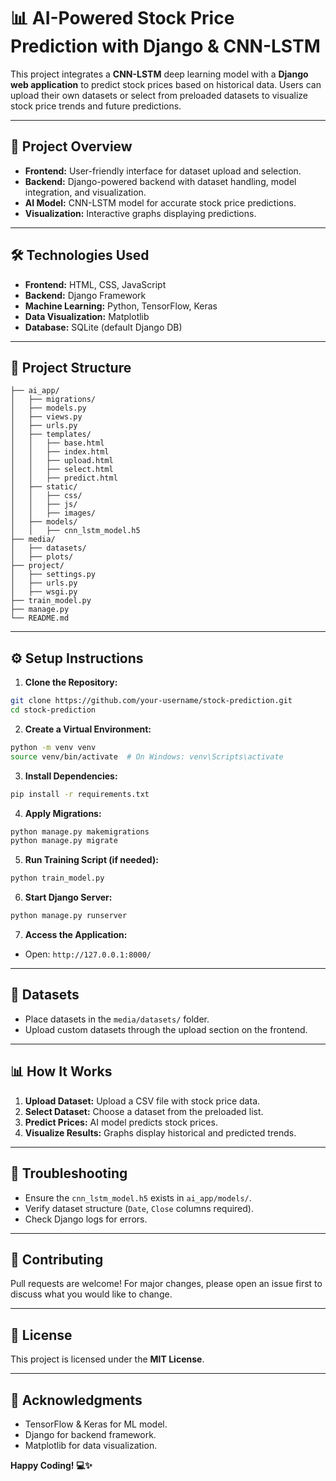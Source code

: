 # 📊 AI-Powered Stock Price Prediction with Django & CNN-LSTM

This project integrates a **CNN-LSTM** deep learning model with a **Django web application** to predict stock prices based on historical data. Users can upload their own datasets or select from preloaded datasets to visualize stock price trends and future predictions.

---

## 🚀 **Project Overview**
- **Frontend:** User-friendly interface for dataset upload and selection.
- **Backend:** Django-powered backend with dataset handling, model integration, and visualization.
- **AI Model:** CNN-LSTM model for accurate stock price predictions.
- **Visualization:** Interactive graphs displaying predictions.

---

## 🛠️ **Technologies Used**
- **Frontend:** HTML, CSS, JavaScript
- **Backend:** Django Framework
- **Machine Learning:** Python, TensorFlow, Keras
- **Data Visualization:** Matplotlib
- **Database:** SQLite (default Django DB)

---

## 📁 **Project Structure**
```
├── ai_app/
│   ├── migrations/
│   ├── models.py
│   ├── views.py
│   ├── urls.py
│   ├── templates/
│   │   ├── base.html
│   │   ├── index.html
│   │   ├── upload.html
│   │   ├── select.html
│   │   ├── predict.html
│   ├── static/
│   │   ├── css/
│   │   ├── js/
│   │   ├── images/
│   ├── models/
│   │   ├── cnn_lstm_model.h5
├── media/
│   ├── datasets/
│   ├── plots/
├── project/
│   ├── settings.py
│   ├── urls.py
│   ├── wsgi.py
├── train_model.py
├── manage.py
└── README.md
```

---

## ⚙️ **Setup Instructions**

1. **Clone the Repository:**
```bash
git clone https://github.com/your-username/stock-prediction.git
cd stock-prediction
```

2. **Create a Virtual Environment:**
```bash
python -m venv venv
source venv/bin/activate  # On Windows: venv\Scripts\activate
```

3. **Install Dependencies:**
```bash
pip install -r requirements.txt
```

4. **Apply Migrations:**
```bash
python manage.py makemigrations
python manage.py migrate
```

5. **Run Training Script (if needed):**
```bash
python train_model.py
```

6. **Start Django Server:**
```bash
python manage.py runserver
```

7. **Access the Application:**
- Open: `http://127.0.0.1:8000/`

---

## 📂 **Datasets**
- Place datasets in the `media/datasets/` folder.
- Upload custom datasets through the upload section on the frontend.

---

## 📊 **How It Works**
1. **Upload Dataset:** Upload a CSV file with stock price data.
2. **Select Dataset:** Choose a dataset from the preloaded list.
3. **Predict Prices:** AI model predicts stock prices.
4. **Visualize Results:** Graphs display historical and predicted trends.

---

## 🐞 **Troubleshooting**
- Ensure the `cnn_lstm_model.h5` exists in `ai_app/models/`.
- Verify dataset structure (`Date`, `Close` columns required).
- Check Django logs for errors.

---

## 🤝 **Contributing**
Pull requests are welcome! For major changes, please open an issue first to discuss what you would like to change.

---

## 📄 **License**
This project is licensed under the **MIT License**.

---

## 🌟 **Acknowledgments**
- TensorFlow & Keras for ML model.
- Django for backend framework.
- Matplotlib for data visualization.

**Happy Coding! 💻✨**
